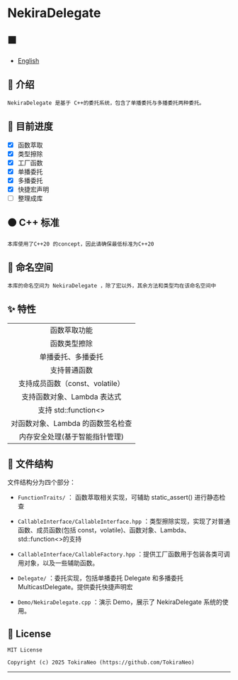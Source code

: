 # NekiraDelegate

## 🟩

- [English](README.EN.md)

## 📃 介绍

```
NekiraDelegate 是基于 C++的委托系统，包含了单播委托与多播委托两种委托。
```

## 🚀 目前进度

- [x] 函数萃取
- [x] 类型擦除
- [x] 工厂函数
- [x] 单播委托
- [x] 多播委托
- [x] 快捷宏声明
- [ ] 整理成库

## 🟠 C++ 标准

```
本库使用了C++20 的concept，因此请确保最低标准为C++20
```

## 🔖 命名空间

```
本库的命名空间为 NekiraDelegate ，除了宏以外，其余方法和类型均在该命名空间中
```

## ✨ 特性

|                                   |
| :-------------------------------: |
|           函数萃取功能            |
|           函数类型擦除            |
|        单播委托、多播委托         |
|           支持普通函数            |
|  支持成员函数（const、volatile）  |
|    支持函数对象、Lambda 表达式    |
|       支持 std::function<>        |
| 对函数对象、Lambda 的函数签名检查 |
|  内存安全处理(基于智能指针管理)   |

## 📂 文件结构

文件结构分为四个部分：

- `FunctionTraits/` ： 函数萃取相关实现，可辅助 static_assert() 进行静态检查

- `CallableInterface/CallableInterface.hpp` ：类型擦除实现，实现了对普通函数、成员函数(包括 const，volatile)、函数对象、Lambda、std::function<>的支持

- `CallableInterface/CallableFactory.hpp` ：提供工厂函数用于包装各类可调用对象，以及一些辅助函数。

- `Delegate/` ：委托实现，包括单播委托 Delegate 和多播委托 MulticastDelegate。提供委托快捷声明宏

- `Demo/NekiraDelegate.cpp` ：演示 Demo，展示了 NekiraDelegate 系统的使用。

## 📜 License

```
MIT License

Copyright (c) 2025 TokiraNeo (https://github.com/TokiraNeo)
```

---
